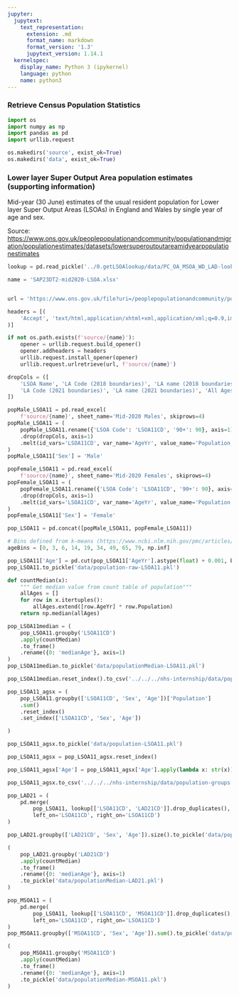 ```yaml
---
jupyter:
  jupytext:
    text_representation:
      extension: .md
      format_name: markdown
      format_version: '1.3'
      jupytext_version: 1.14.1
  kernelspec:
    display_name: Python 3 (ipykernel)
    language: python
    name: python3
---
```


### Retrieve Census Population Statistics

```python
import os
import numpy as np
import pandas as pd
import urllib.request
```

```python
os.makedirs('source', exist_ok=True)
os.makedirs('data', exist_ok=True)
```

### Lower layer Super Output Area population estimates (supporting information) 

Mid-year (30 June) estimates of the usual resident population for Lower layer Super Output Areas (LSOAs) in England and Wales by single year of age and sex. 

Source: https://www.ons.gov.uk/peoplepopulationandcommunity/populationandmigration/populationestimates/datasets/lowersuperoutputareamidyearpopulationestimates

```python
lookup = pd.read_pickle('../0.getLSOAlookup/data/PC_OA_MSOA_WD_LAD-lookup.pkl')
```

```python
name = 'SAP23DT2-mid2020-LSOA.xlsx'
```

```python

url = 'https://www.ons.gov.uk/file?uri=/peoplepopulationandcommunity/populationandmigration/populationestimates/datasets/lowersuperoutputareamidyearpopulationestimates/mid2020sape23dt2/sape23dt2mid2020lsoasyoaestimatesunformatted.xlsx'

headers = [(
    'Accept', 'text/html,application/xhtml+xml,application/xml;q=0.9,image/avif,image/webp,*/*;q=0.8'
)]

if not os.path.exists(f'source/{name}'):
    opener = urllib.request.build_opener()
    opener.addheaders = headers
    urllib.request.install_opener(opener)
    urllib.request.urlretrieve(url, f'source/{name}')
```

```python
dropCols = ([
    'LSOA Name', 'LA Code (2018 boundaries)', 'LA name (2018 boundaries)',
    'LA Code (2021 boundaries)', 'LA name (2021 boundaries)', 'All Ages'
])
```

```python
popMale_LSOA11 = pd.read_excel(
    f'source/{name}', sheet_name='Mid-2020 Males', skiprows=4)
popMale_LSOA11 = (
    popMale_LSOA11.rename({'LSOA Code': 'LSOA11CD', '90+': 90}, axis=1)
    .drop(dropCols, axis=1)
    .melt(id_vars='LSOA11CD', var_name='AgeYr', value_name='Population')
)
popMale_LSOA11['Sex'] = 'Male'
```

```python
popFemale_LSOA11 = pd.read_excel(
    f'source/{name}', sheet_name='Mid-2020 Females', skiprows=4)
popFemale_LSOA11 = (
    popFemale_LSOA11.rename({'LSOA Code': 'LSOA11CD', '90+': 90}, axis=1)
    .drop(dropCols, axis=1)
    .melt(id_vars='LSOA11CD', var_name='AgeYr', value_name='Population')
)
popFemale_LSOA11['Sex'] = 'Female'
```

```python
pop_LSOA11 = pd.concat([popMale_LSOA11, popFemale_LSOA11])
```

```python
# Bins defined from k-means (https://www.ncbi.nlm.nih.gov/pmc/articles/PMC3825015/)
ageBins = [0, 3, 6, 14, 19, 34, 49, 65, 79, np.inf]

pop_LSOA11['Age'] = pd.cut(pop_LSOA11['AgeYr'].astype(float) + 0.001, bins=ageBins)
pop_LSOA11.to_pickle('data/population-raw-LSOA11.pkl')
```

```python
def countMedian(x):
    """ Get median value from count table of population"""
    allAges = []
    for row in x.itertuples():
        allAges.extend([row.AgeYr] * row.Population)
    return np.median(allAges)
```

```python
pop_LSOA11median = (
    pop_LSOA11.groupby('LSOA11CD')
    .apply(countMedian)
    .to_frame()
    .rename({0: 'medianAge'}, axis=1)
)
pop_LSOA11median.to_pickle('data/populationMedian-LSOA11.pkl')
```

```python
pop_LSOA11median.reset_index().to_csv('../../../nhs-internship/data/population-medianAge.csv', index=False)
```

```python
pop_LSOA11_agsx = (
    pop_LSOA11.groupby(['LSOA11CD', 'Sex', 'Age'])['Population']
    .sum()
    .reset_index()
    .set_index(['LSOA11CD', 'Sex', 'Age'])

)

pop_LSOA11_agsx.to_pickle('data/population-LSOA11.pkl')
```

```python
pop_LSOA11_agsx = pop_LSOA11_agsx.reset_index()
```

```python
pop_LSOA11_agsx['Age'] = pop_LSOA11_agsx['Age'].apply(lambda x: str(x))
```

```python
pop_LSOA11_agsx.to_csv('../../../nhs-internship/data/population-groups.csv', index=False)
```

```python
pop_LAD21 = (
    pd.merge(
        pop_LSOA11, lookup[['LSOA11CD', 'LAD21CD']].drop_duplicates(), 
        left_on='LSOA11CD', right_on='LSOA11CD')
)

pop_LAD21.groupby(['LAD21CD', 'Sex', 'Age']).size().to_pickle('data/population-LAD21.pkl')
```

```python
(
    pop_LAD21.groupby('LAD21CD')
    .apply(countMedian)
    .to_frame()
    .rename({0: 'medianAge'}, axis=1)
    .to_pickle('data/populationMedian-LAD21.pkl')
)
```

```python
pop_MSOA11 = (
    pd.merge(
        pop_LSOA11, lookup[['LSOA11CD', 'MSOA11CD']].drop_duplicates(), 
        left_on='LSOA11CD', right_on='LSOA11CD')
)
pop_MSOA11.groupby(['MSOA11CD', 'Sex', 'Age']).sum().to_pickle('data/population-MSOA11.pkl')
```

```python
(
    pop_MSOA11.groupby('MSOA11CD')
    .apply(countMedian)
    .to_frame()
    .rename({0: 'medianAge'}, axis=1)
    .to_pickle('data/populationMedian-MSOA11.pkl')
)
```
